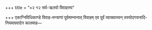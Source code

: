 +++
title = "०२ १२ सर्व-ऋतवो विवाहस्य"

+++
एकाग्निविधिकाण्डे विवाह-मन्त्राणां पूर्वमाम्नानात् विवाहम् एव पूर्वं व्याख्यास्यन् तस्योदगयनादि-नियमापवादेन कालमाह—

